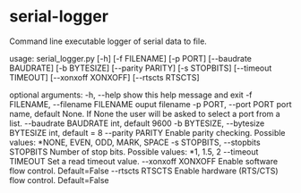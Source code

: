 # serial-logger
Command line executable logger of serial data to file.

usage: serial_logger.py [-h] [-f FILENAME] [-p PORT] [--baudrate BAUDRATE] [-b BYTESIZE]
       [--parity PARITY] [-s STOPBITS] [--timeout TIMEOUT] [--xonxoff XONXOFF]
       [--rtscts RTSCTS]

optional arguments:
  -h, --help            show this help message and exit
  -f FILENAME, --filename FILENAME
                        ouput filename
  -p PORT, --port PORT  port name, default None. If None the user will be
                        asked to select a port from a list.
  --baudrate BAUDRATE   int, default 9600
  -b BYTESIZE, --bytesize BYTESIZE
                        int, default = 8
  --parity PARITY       Enable parity checking. Possible values: *NONE, EVEN,
                        ODD, MARK, SPACE
  -s STOPBITS, --stopbits STOPBITS
                        Number of stop bits. Possible values: *1, 1.5, 2
  --timeout TIMEOUT     Set a read timeout value.
  --xonxoff XONXOFF     Enable software flow control. Default=False
  --rtscts RTSCTS       Enable hardware (RTS/CTS) flow control. Default=False
